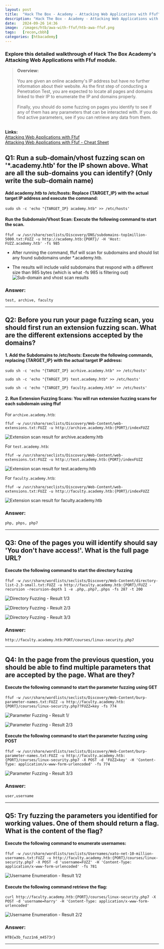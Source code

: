 ```yaml
---
layout: post
title:  "Hack The Box - Academy - Attacking Web Applications with Ffuf"
description: "Hack The Box - Academy - Attacking Web Applications with Ffuf. Learn how to leverage Ffuf for web application attacks and boost your expertise in penetration testing as part of your CBBH certification journey with Zwarts Sec."
date:   2024-09-26 14:36
image:  /images/htb/awa-with-ffuf/htb-awa-ffuf.png
tags:   [recon,cbbh]
categories: [htbacademy]
---
```


### Explore this detailed walkthrough of Hack The Box Academy's Attacking Web Applications with Ffuf module.

><b>Overview:</b>
<br/><br/>
You are given an online academy's IP address but have no further information about their website. As the first step of conducting a Penetration Test, you are expected to locate all pages and domains linked to their IP to enumerate the IP and domains properly.<br/><br/>
Finally, you should do some fuzzing on pages you identify to see if any of them has any parameters that can be interacted with. If you do find active parameters, see if you can retrieve any data from them.<br/>
<br/>
<b>Links:</b>
<br/>
<a href="https://academy.hackthebox.com/module/54/section/511">Attacking Web Applications with Ffuf</a><br/>
<a href="https://jacozwarts.github.io/images/htb/awa-with-ffuf/Attacking_Web_Applications_With_Ffuf_Module_Cheat_Sheet.pdf">Attacking Web Applications with Ffuf - Cheat Sheet</a>
<br/>

## Q1: Run a sub-domain/vhost fuzzing scan on '*.academy.htb' for the IP shown above. What are all the sub-domains you can identify? (Only write the sub-domain name)

#### Add academy.htb to /etc/hosts: Replace {TARGET_IP} with the actual target IP address and execute the command:
```
sudo sh -c 'echo "{TARGET_IP} academy.htb" >> /etc/hosts'
```

#### Run the Subdomain/Vhost Scan: Execute the following command to start the scan.

```
ffuf -w /usr/share/seclists/Discovery/DNS/subdomains-top1million-5000.txt:FUZZ -u http://academy.htb:{PORT}/ -H 'Host: FUZZ.academy.htb' -fs 985
```
- After running the command, ffuf will scan for subdomains and should list any found subdomains under *.academy.htb.

- The results will include valid subdomains that respond with a different size than 985 bytes (which is what -fs 985 is filtering out)
![Sub-domain and vhost scan results](/images/htb/awa-with-ffuf/subdomain-vhost-scan-results.png)

### Answer: 
 `test, archive, faculty`
<hr/>

## Q2: Before you run your page fuzzing scan, you should first run an extension fuzzing scan. What are the different extensions accepted by the domains?

#### 1. Add the Subdomains to /etc/hosts: Execute the following commands, replacing {TARGET_IP} with the actual target IP address:
```
sudo sh -c 'echo "{TARGET_IP} acrhive.academy.htb" >> /etc/hosts'
```
```
sudo sh -c 'echo "{TARGET_IP} test.academy.htb" >> /etc/hosts'
```
```
sudo sh -c 'echo "{TARGET_IP} faculty.academy.htb" >> /etc/hosts'
```

#### 2. Run Extension Fuzzing Scans: You will run extension fuzzing scans for each subdomain using ffuf

For `archive.academy.htb`:

```
ffuf -w /usr/share/seclists/Discovery/Web-Content/web-extensions.txt:FUZZ -u http://archive.academy.htb:{PORT}/indexFUZZ
```
![Extension scan result for archive.academy.htb](/images/htb/awa-with-ffuf/extension-fuzzing-archive-academy-htb.png)

For `test.academy.htb`:

```
ffuf -w /usr/share/seclists/Discovery/Web-Content/web-extensions.txt:FUZZ -u http://test.academy.htb:{PORT}/indexFUZZ
```
![Extension scan result for test.academy.htb](/images/htb/awa-with-ffuf/extension-fuzzing-test-academy-htb.png)

For `faculty.academy.htb`:

```
ffuf -w /usr/share/seclists/Discovery/Web-Content/web-extensions.txt:FUZZ -u http://faculty.academy.htb:{PORT}/indexFUZZ
```
![Extension scan result for faculty.academy.htb](/images/htb/awa-with-ffuf/extension-fuzzing-faculty-academy-htb.png)

### Answer: 
 `php, phps, php7`
<hr/>

## Q3: One of the pages you will identify should say 'You don't have access!'. What is the full page URL?

#### Execute the following command to start the directory fuzzing

```
ffuf -w /usr/share/wordlists/seclists/Discovery/Web-Content/directory-list-2.3-small.txt:FUZZ -u http://faculty.academy.htb:{PORT}/FUZZ -recursion -recursion-depth 1 -e .php,.php7,.phps -fs 287 -t 200
```

![Directory Fuzzing - Result 1/3](/images/htb/awa-with-ffuf/q3-result1.png)

![Directory Fuzzing - Result 2/3](/images/htb/awa-with-ffuf/q3-result2.png)

![Directory Fuzzing - Result 3/3](/images/htb/awa-with-ffuf/q3-result3.png)

### Answer: 
 `http://faculty.academy.htb:PORT/courses/linux-security.php7`
<hr/>

## Q4: In the page from the previous question, you should be able to find multiple parameters that are accepted by the page. What are they?

#### Execute the following command to start the parameter fuzzing using GET

```
ffuf -w /usr/share/wordlists/seclists/Discovery/Web-Content/burp-parameter-names.txt:FUZZ -u http://faculty.academy.htb:{PORT}/courses/linux-security.php7?FUZZ=key -fs 774
```
![Parameter Fuzzing - Result 1/](/images/htb/awa-with-ffuf/q4-result1.png)

![Parameter Fuzzing - Result 2/3](/images/htb/awa-with-ffuf/q4-result2.png)

#### Execute the following command to start the parameter fuzzing using POST

```
ffuf -w /usr/share/wordlists/seclists/Discovery/Web-Content/burp-parameter-names.txt:FUZZ -u http://faculty.academy.htb:{PORT}/courses/linux-security.php7 -X POST -d 'FUZZ=key' -H 'Content-Type: application/x-www-form-urlencoded' -fs 774
```
![Parameter Fuzzing - Result 3/3](/images/htb/awa-with-ffuf/q4-result3.png)

### Answer: 
 `user,username`
<hr/>

## Q5: Try fuzzing the parameters you identified for working values. One of them should return a flag. What is the content of the flag?

#### Execute the following command to enumerate usernames:

```
ffuf -w /usr/share/wordlists/seclists/Usernames/xato-net-10-million-usernames.txt:FUZZ -u http://faculty.academy.htb:{PORT}/courses/linux-security.php7 -X POST -d 'username=FUZZ' -H 'Content-Type: application/x-www-form-urlencoded' -fs 781
```
![Username Enumeration - Result 1/2](/images/htb/awa-with-ffuf/q5-result1.png)

#### Execute the following command retrieve the flag:

```
curl http://faculty.academy.htb:{PORT}/courses/linux-security.php7 -X POST -d 'username=harry' -H 'Content-Type: application/x-www-form-urlencoded'

```
![Username Enumeration - Result 2/2](/images/htb/awa-with-ffuf/q5-result1.png)

### Answer: 
 `HTB{w3b_fuzz1n6_m4573r}`
<hr/>

